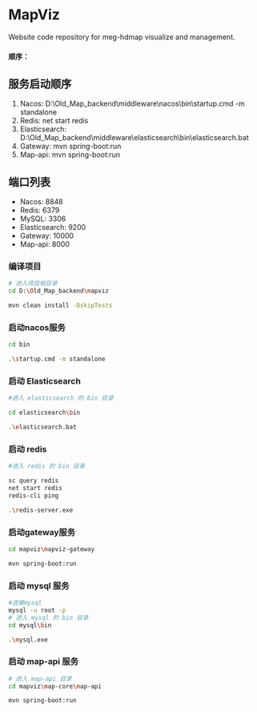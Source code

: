 # MapViz

Website code repository for meg-hdmap visualize and management.

#### 顺序：

## 服务启动顺序

1. Nacos: D:\Old_Map_backend\middleware\nacos\bin\startup.cmd -m standalone
2. Redis: net start redis
3. Elasticsearch: D:\Old_Map_backend\middleware\elasticsearch\bin\elasticsearch.bat
4. Gateway: mvn spring-boot:run
5. Map-api: mvn spring-boot:run

## 端口列表

- Nacos: 8848
- Redis: 6379
- MySQL: 3306
- Elasticsearch: 9200
- Gateway: 10000
- Map-api: 8000

### 编译项目

```bash
# 进入项目根目录
cd D:\Old_Map_backend\mapviz

mvn clean install -DskipTests
```

### 启动nacos服务

```bash
cd bin

.\startup.cmd -m standalone
```

### 启动 Elasticsearch

```bash
#进入 elasticsearch 的 bin 目录

cd elasticsearch\bin

.\elasticsearch.bat
```

### 启动 redis

```bash
#进入 redis 的 bin 目录

sc query redis
net start redis
redis-cli ping

.\redis-server.exe
```

### 启动gateway服务

```bash
cd mapviz\mapviz-gateway

mvn spring-boot:run
```

### 启动 mysql 服务

```bash
#连接mysql
mysql -u root -p
# 进入 mysql 的 bin 目录
cd mysql\bin

.\mysql.exe
```

### 启动 map-api 服务

```bash
# 进入 map-api 目录
cd mapviz\map-core\map-api

mvn spring-boot:run
```
